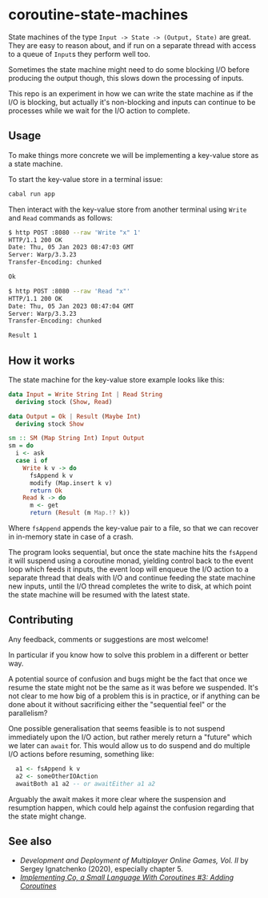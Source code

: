 # coroutine-state-machines

State machines of the type `Input -> State -> (Output, State)` are great. They
are easy to reason about, and if run on a separate thread with access to a queue
of `Input`s they perform well too.

Sometimes the state machine might need to do some blocking I/O before producing
the output though, this slows down the processing of inputs.

This repo is an experiment in how we can write the state machine as if the I/O
is blocking, but actually it's non-blocking and inputs can continue to be
processes while we wait for the I/O action to complete.

## Usage

To make things more concrete we will be implementing a key-value store as a
state machine.

To start the key-value store in a terminal issue:

```bash
cabal run app
```

Then interact with the key-value store from another terminal using `Write` and
`Read` commands as follows:

```bash
$ http POST :8080 --raw 'Write "x" 1'
HTTP/1.1 200 OK
Date: Thu, 05 Jan 2023 08:47:03 GMT
Server: Warp/3.3.23
Transfer-Encoding: chunked

Ok

$ http POST :8080 --raw 'Read "x"'
HTTP/1.1 200 OK
Date: Thu, 05 Jan 2023 08:47:04 GMT
Server: Warp/3.3.23
Transfer-Encoding: chunked

Result 1
```

## How it works

The state machine for the key-value store example looks like this:

```haskell
data Input = Write String Int | Read String
  deriving stock (Show, Read)

data Output = Ok | Result (Maybe Int)
  deriving stock Show

sm :: SM (Map String Int) Input Output
sm = do
  i <- ask
  case i of
    Write k v -> do
      fsAppend k v
      modify (Map.insert k v)
      return Ok
    Read k -> do
      m <- get
      return (Result (m Map.!? k))
```

Where `fsAppend` appends the key-value pair to a file, so that we can recover in
in-memory state in case of a crash.

The program looks sequential, but once the state machine hits the `fsAppend` it
will suspend using a coroutine monad, yielding control back to the event loop
which feeds it inputs, the event loop will enqueue the I/O action to a separate
thread that deals with I/O and continue feeding the state machine new inputs,
until the I/O thread completes the write to disk, at which point the state
machine will be resumed with the latest state.

## Contributing

Any feedback, comments or suggestions are most welcome!

In particular if you know how to solve this problem in a different or better
way.

A potential source of confusion and bugs might be the fact that once we resume
the state might not be the same as it was before we suspended. It's not clear to
me how big of a problem this is in practice, or if anything can be done about it
without sacrificing either the "sequential feel" or the parallelism?

One possible generalisation that seems feasible is to not suspend immediately
upon the I/O action, but rather merely return a "future" which we later can
`await` for. This would allow us to do suspend and do multiple I/O actions
before resuming, something like:

```haskell
  a1 <- fsAppend k v
  a2 <- someOtherIOAction
  awaitBoth a1 a2 -- or awaitEither a1 a2
```

Arguably the await makes it more clear where the suspension and resumption
happen, which could help against the confusion regarding that the state might
change.

## See also

* *Development and Deployment of Multiplayer Online Games, Vol. II* by Sergey
  Ignatchenko (2020), especially chapter 5.
* [*Implementing Co, a Small Language With Coroutines #3: Adding
  Coroutines*](https://abhinavsarkar.net/posts/implementing-co-3/)
